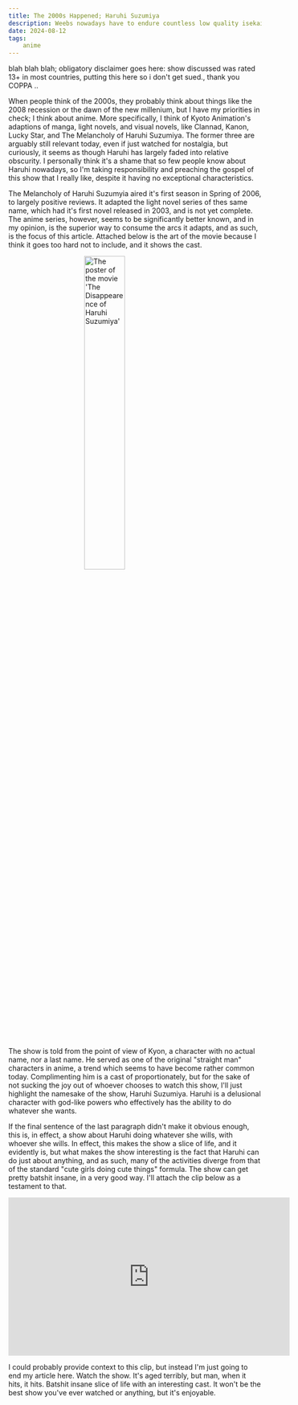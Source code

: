 ```yaml
---
title: The 2000s Happened; Haruhi Suzumiya
description: Weebs nowadays have to endure countless low quality isekai adaptions as the generic seasonal Anime of choice. In the 2000s, however, light novel adaptions were the new fad of the time, which brought countless pieces of seasonal shows that nobody remembers, and, also, The Melancholy of Haruhi Suzumiya anime adaption, a masterpiece characterized by absurdity and jokes that probably don't land for the majority of people watching it today.
date: 2024-08-12
tags: 
    anime
---
```

blah blah blah; obligatory disclaimer goes here: show discussed was rated 13+ in most countries, putting this here so i don't get sued., thank you COPPA .. 

When people think of the 2000s, they probably think about things like the 2008 recession or the dawn of the new millenium, but I have my priorities in check; I think about anime. More specifically, I think of Kyoto Animation's adaptions of manga, light novels, and visual novels, like Clannad, Kanon, Lucky Star, and The Melancholy of Haruhi Suzumiya. The former three are arguably still relevant today, even if just watched for nostalgia, but curiously, it seems as though Haruhi has largely faded into relative obscurity. I personally think it's a shame that so few people know about Haruhi nowadays, so I'm taking responsibility and preaching the gospel of this show that I really like, despite it having no exceptional characteristics.

The Melancholy of Haruhi Suzumyia aired it's first season in Spring of 2006, to largely positive reviews. It adapted the light novel series of thes same name, which had it's first novel released in 2003, and is not yet complete. The anime series, however, seems to be significantly better known, and in my opinion, is the superior way to consume the arcs it adapts, and as such, is the focus of this article. Attached below is the art of the movie because I think it goes too hard not to include, and it shows the cast.

<img src="/img/haruhiposter.jpg" alt="The poster of the movie 'The Disappearence of Haruhi Suzumiya'" height=40% style="display: block; margin: 0 auto"/>

The show is told from the point of view of Kyon, a character with no actual name, nor a last name. He served as one of the original "straight man" characters in anime, a trend which seems to have become rather common today. Complimenting him is a cast of proportionately, but for the sake of not sucking the joy out of whoever chooses to watch this show, I'll just highlight the namesake of the show, Haruhi Suzumiya. Haruhi is a delusional character with god-like powers who effectively has the ability to do whatever she wants.

If the final sentence of the last paragraph didn't make it obvious enough, this is, in effect, a show about Haruhi doing whatever she wills, with whoever she wills. In effect, this makes the show a slice of life, and it evidently is, but what makes the show interesting is the fact that Haruhi can do just about anything, and as such, many of the activities diverge from that of the standard "cute girls doing cute things" formula. The show can get pretty batshit insane, in a very good way. I'll attach the clip below as a testament to that.  

<iframe width="560" height="315" src="https://www.youtube.com/embed/x3GgMehORTI?si=mO3lUjgxr9W21T58" title="YouTube video player" frameborder="0" allow="accelerometer; autoplay; clipboard-write; encrypted-media; gyroscope; picture-in-picture; web-share" referrerpolicy="strict-origin-when-cross-origin" allowfullscreen style="display: block; margin: 0 auto"></iframe>

I could probably provide context to this clip, but instead I'm just going to end my article here. Watch the show. It's aged terribly, but man, when it hits, it hits. Batshit insane slice of life with an interesting cast. It won't be the best show you've ever watched or anything, but it's enjoyable.